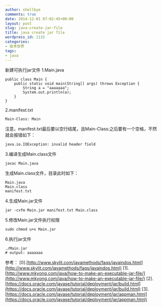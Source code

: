 ```yaml
---
author: shellbye
comments: true
date: 2014-12-01 07:02:45+00:00
layout: post
slug: java-create-jar-file
title: java create jar file
wordpress_id: 1132
categories:
- 技术世界
tags:
- java
---
```


新建可执行jar文件
1.Main.java

    
    public class Main {
        public static void main(String[] args) throws Exception {
            String a = "aaaaaaa";
            System.out.println(a);
        }
    }



2.manifest.txt

    
    
    Main-Class: Main
    


注意，manifest.txt最后要以空行结尾，且Main-Class:之后要有一个空格，不然就会报错如下：

    
    java.io.IOException: invalid header field



3.编译生成Main.class文件

    
    javac Main.java


生成Main.class文件，目录此时如下：

    
    Main.java
    Main.class
    manifest.txt



4.生成Main.jar文件

    
    jar -cvfm Main.jar manifest.txt Main.class



5.修改Main.jar文件执行权限

    
    sudo chmod u+x Main.jar



6.执行jar文件

    
    ./Main.jar
    # output: aaaaaaa


参考：
[0].[http://www.skylit.com/javamethods/faqs/javaindos.html](http://www.skylit.com/javamethods/faqs/javaindos.html)
[1].[http://www.mkyong.com/java/how-to-make-an-executable-jar-file/](http://www.mkyong.com/java/how-to-make-an-executable-jar-file/)
[2].[https://docs.oracle.com/javase/tutorial/deployment/jar/build.html](https://docs.oracle.com/javase/tutorial/deployment/jar/build.html)
[3].[https://docs.oracle.com/javase/tutorial/deployment/jar/appman.html](https://docs.oracle.com/javase/tutorial/deployment/jar/appman.html)
